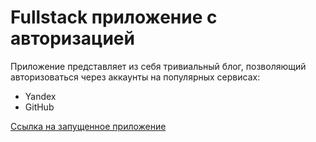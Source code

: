# Fullstack приложение с авторизацией

Приложение представляет из себя тривиальный блог, позволяющий авторизоваться через аккаунты на популярных сервисах:

- Yandex
- GitHub

[Ссылка на запущенное приложение](https://ad-conflux.vercel.app)

